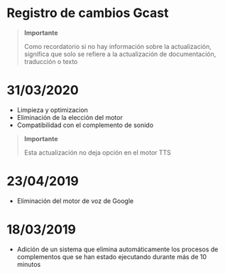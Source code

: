 # Registro de cambios Gcast

>**Importante**
>
>Como recordatorio si no hay información sobre la actualización, significa que solo se refiere a la actualización de documentación, traducción o texto

# 31/03/2020

- Limpieza y optimizacion
- Eliminación de la elección del motor
- Compatibilidad con el complemento de sonido

>**Importante**
>
>Esta actualización no deja opción en el motor TTS


# 23/04/2019

- Eliminación del motor de voz de Google

# 18/03/2019

- Adición de un sistema que elimina automáticamente los procesos de complementos que se han estado ejecutando durante más de 10 minutos
